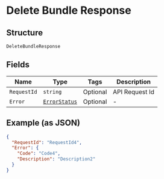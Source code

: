 
# Delete Bundle Response

## Structure

`DeleteBundleResponse`

## Fields

| Name | Type | Tags | Description |
|  --- | --- | --- | --- |
| `RequestId` | `string` | Optional | API Request Id |
| `Error` | [`ErrorStatus`](../../doc/models/error-status.md) | Optional | - |

## Example (as JSON)

```json
{
  "RequestId": "RequestId4",
  "Error": {
    "Code": "Code4",
    "Description": "Description2"
  }
}
```


